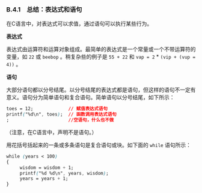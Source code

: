 ### B.4.1　总结：表达式和语句

在C语言中，对表达式可以求值，通过语句可以执行某些行为。

**表达式**

表达式由运算符和运算对象组成。最简单的表达式是一个常量或一个不带运算符的变量，如 `22` 或 `beebop` 。稍复杂些的例子是 `55 + 22` 和 `vap = 2`  *  `(vip + (vup = 4))` 。

**语句**

大部分语句都以分号结尾。以分号结尾的表达式都是语句，但这样的语句不一定有意义。语句分为简单语句和复合语句。简单语句以分号结尾，如下所示：

```css
toes = 12;             // 赋值表达式语句
printf("%d\n", toes);  // 函数调用表达式语句
;                      //空语句，什么也不做
```

（注意，在C语言中，声明不是语句。）

用花括号括起来的一条或多条语句是复合语句或块。如下面的 `while` 语句所示：

```css
while (years < 100)
{
     wisdom = wisdom + 1;
     printf("%d %d\n", years, wisdom);
     years = years + 1;
}
```


